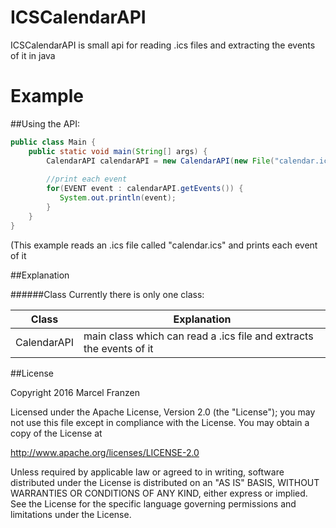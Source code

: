 # ICSCalendarAPI

ICSCalendarAPI is small api for reading .ics files and extracting the events of it in java

# Example

##Using the API:
```java
public class Main {
	public static void main(String[] args) {
		CalendarAPI calendarAPI = new CalendarAPI(new File("calendar.ics");
		
		//print each event
		for(EVENT event : calendarAPI.getEvents()) {
		   System.out.println(event);
		}
	}
}
```
(This example reads an .ics file called "calendar.ics" and prints each event of it

##Explanation


######Class
Currently there is only one class:

| Class                          | Explanation                                                           |
| ------------------------------ | --------------------------------------------------------------------- |
| CalendarAPI                    | main class which can read a .ics file and extracts the events of it   |

##License

Copyright 2016 Marcel Franzen

Licensed under the Apache License, Version 2.0 (the "License");
you may not use this file except in compliance with the License.
You may obtain a copy of the License at

   http://www.apache.org/licenses/LICENSE-2.0

Unless required by applicable law or agreed to in writing, software
distributed under the License is distributed on an "AS IS" BASIS,
WITHOUT WARRANTIES OR CONDITIONS OF ANY KIND, either express or implied.
See the License for the specific language governing permissions and
limitations under the License.

